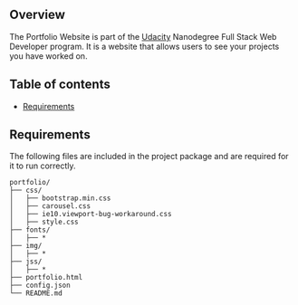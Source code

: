 ## Overview
The Portfolio Website is part of the [Udacity](http://udacity.com) Nanodegree Full Stack Web Developer program. It is a website that allows users to see your projects you have worked on.

## Table of contents

- [Requirements](#requirements)

## Requirements

The following files are included in the project package and are required for it to run correctly.

```
portfolio/
├── css/
│   ├── bootstrap.min.css
│   ├── carousel.css
│   ├── ie10.viewport-bug-workaround.css
│   ├── style.css
├── fonts/
│   ├── *
├── img/
│   ├── *
├── jss/
│   ├── *
├── portfolio.html
├── config.json
└── README.md
```
